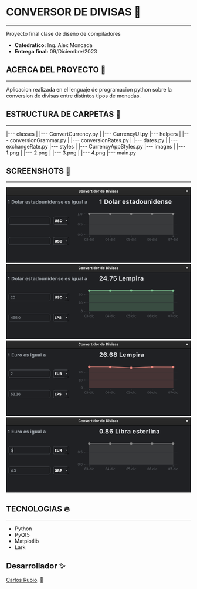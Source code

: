 # CONVERSOR DE DIVISAS 💯
---

Proyecto final clase de diseño de compiladores

- **Catedratico:** Ing. Alex Moncada
- **Entrega final:** 09/Diciembre/2023

## ACERCA DEL PROYECTO 🧩
---

Aplicacion realizada en el lenguaje de programacion python sobre la conversion de divisas entre distintos tipos de monedas.

## ESTRUCTURA DE CARPETAS 📎
---

|--- classes
|      |--- ConvertCurrency.py
|      |--- CurrencyUI.py
|--- helpers
|      |--- conversionGrammar.py
|      |--- conversionRates.py
|      |--- dates.py
|      |--- exchangeRate.py
|--- styles
|      |--- CurrencyAppStyles.py
|--- images
|      |--- 1.png
|      |--- 2.png
|      |--- 3.png
|      |--- 4.png
|--- main.py

## SCREENSHOTS 📌
---

![Primera imagen del diseño de la app](/images/1.png)
![Segunda imagen del diseño de la app](/images/2.png)
![Tercera imagen del diseño de la app](/images/3.png)
![Cuarta imagen del diseño de la app](/images/4.png)

## TECNOLOGIAS 🔥
---

- Python
- PyQt5 
- Matplotlib 
- Lark 

## Desarrollador ✨

[Carlos Rubio](https://github.com/Reyniery-Carlitos/). 🐺​